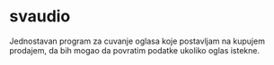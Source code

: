 # svaudio
Jednostavan program za cuvanje oglasa koje postavljam na kupujem prodajem, da bih mogao da povratim podatke ukoliko oglas istekne.
